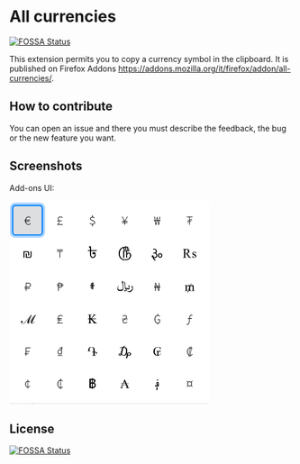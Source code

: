 # All currencies
[![FOSSA Status](https://app.fossa.io/api/projects/git%2Bgithub.com%2FSav22999%2Fall-currencies.svg?type=shield)](https://app.fossa.io/projects/git%2Bgithub.com%2FSav22999%2Fall-currencies?ref=badge_shield)

This extension permits you to copy a currency symbol in the clipboard.
It is published on Firefox Addons https://addons.mozilla.org/it/firefox/addon/all-currencies/.

## How to contribute
You can open an issue and there you must describe the feedback, the bug or the new feature you want.

## Screenshots

Add-ons UI:

<img src="screenshots/screenshot.png" alt="screenshot old" style="zoom:50%;" />

## License
[![FOSSA Status](https://app.fossa.io/api/projects/git%2Bgithub.com%2FSav22999%2Fall-currencies.svg?type=large)](https://app.fossa.io/projects/git%2Bgithub.com%2FSav22999%2Fall-currencies?ref=badge_large)